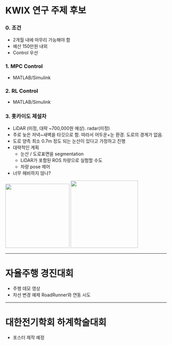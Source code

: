 # KWIX 연구 주제 후보

### 0. 조건
* 2개월 내에 마무리 가능해야 함
* 예산 150만원 내외
* Control 우선

### 1. MPC Control
* MATLAB/Simulink
  
### 2. RL Control
* MATLAB/Simulink
  
### 3. 홋카이도 제설차
* LiDAR (미정, 대략 ~700,000원 예상). radar(미정)
* 주로 늦은 저녁~새벽을 타깃으로 함. 따라서 어두운+눈 환경. 도로의 경계가 없음.
* 도로 양측 최소 0.7m 정도 되는 눈산이 있다고 가정하고 진행
* 대략적인 계획
  * 눈산 / 도로표면을 segmentation
  * LiDAR가 포함된 ROS 차량으로 실험할 수도
  * 차량 pose 제어
* 너무 헤비하지 않나?

<img src="https://github.com/user-attachments/assets/88d1d148-8824-47a9-93af-8deeff8f0cfc" width="200">
<img src="https://github.com/user-attachments/assets/d3cf9afd-9a6d-47c1-bbb7-0860f35406d6" width="210">

----------
# 자율주행 경진대회
* 주행 데모 영상
* 차선 변경 예제 RoadRunner와 연동 시도

----------
# 대한전기학회 하계학술대회
* 포스터 제작 예정


